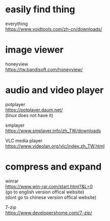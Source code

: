 # easily find thing  
everything  
https://www.voidtools.com/zh-cn/downloads/  

# image viewer  
honeyview  
https://tw.bandisoft.com/honeyview/  

# audio and video player  
potplayer  
https://potplayer.daum.net/  
(linux does not have it)  

smplayer  
https://www.smplayer.info/zh_TW/downloads  

VLC media player  
https://www.videolan.org/vlc/index.zh_TW.html  

# compress and expand  
winrar  
https://www.win-rar.com/start.html?&L=0  
(go to english version offical website)  
(dont go to chinese version offical website)  

7-zip  
https://www.developershome.com/7-zip/  



